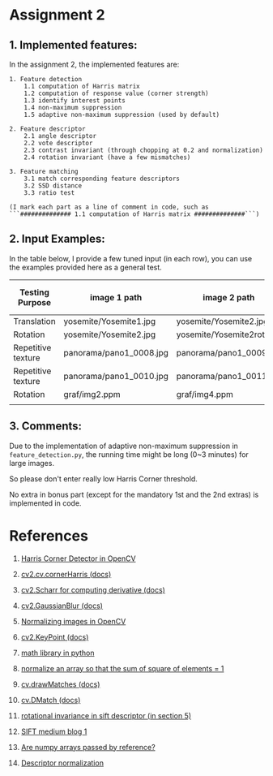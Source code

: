 # Assignment 2

## 1. Implemented features:

In the assignment 2, the implemented features are:

    1. Feature detection
        1.1 computation of Harris matrix
        1.2 computation of response value (corner strength)
        1.3 identify interest points
        1.4 non-maximum suppression
        1.5 adaptive non-maximum suppression (used by default)
    
    2. Feature descriptor
        2.1 angle descriptor
        2.2 vote descriptor
        2.3 contrast invariant (through chopping at 0.2 and normalization)
        2.4 rotation invariant (have a few mismatches)
        
    3. Feature matching
        3.1 match corresponding feature descriptors
        3.2 SSD distance
        3.3 ratio test

    (I mark each part as a line of comment in code, such as 
    ```############## 1.1 computation of Harris matrix ##############```)
    

## 2. Input Examples:

In the table below, I provide a few tuned input (in each row), you can use 
the examples provided here as a general test.

|  Testing Purpose  |      image 1 path       |      image 2 path       | Harris Corner threshold |      ssd_threshold      |      ratio_test      |
| ----------------- | ----------------------- | ----------------------- | ----------------------- | ----------------------- | -------------------- |
| Translation       | yosemite/Yosemite1.jpg  |  yosemite/Yosemite2.jpg |            90           |           700           |          0.7         |
| Rotation          | yosemite/Yosemite2.jpg  |  yosemite/Yosemite2rot.jpg |        100           |          2000           |          0.9        |
| Repetitive texture| panorama/pano1_0008.jpg | panorama/pano1_0009.jpg |            60           |           800           |          0.7         |
| Repetitive texture| panorama/pano1_0010.jpg | panorama/pano1_0011.jpg |            50           |           900           |          0.7         |
| Rotation          | graf/img2.ppm           | graf/img4.ppm           |            60           |          1200           |          0.7         |
|                   |                         |                         |                         |                         |                      |              


## 3. Comments:

Due to the implementation of adaptive non-maximum suppression in 
```feature_detection.py```, the running time might be long (0~3 minutes)
for large images.

So please don't enter really low Harris Corner threshold.

No extra in bonus part (except for the mandatory 1st and the 2nd extras) 
is implemented in code.


# References

1. [Harris Corner Detector in OpenCV](https://opencv-python-tutroals.readthedocs.io/en/latest/py_tutorials/py_feature2d/py_features_harris/py_features_harris.html)

2. [cv2.cv.cornerHarris (docs)](https://docs.opencv.org/2.4/modules/imgproc/doc/feature_detection.html?highlight=cornerharris#cornerharris)

3. [cv2.Scharr for computing derivative (docs)](https://docs.opencv.org/2.4/modules/imgproc/doc/filtering.html?highlight=scharr#scharr)

4. [cv2.GaussianBlur (docs)](https://docs.opencv.org/2.4/modules/imgproc/doc/filtering.html#gaussianblur)

5. [Normalizing images in OpenCV](https://stackoverflow.com/questions/38025838/normalizing-images-in-opencv/38041997)

6. [cv2.KeyPoint (docs)](https://docs.opencv.org/3.4/d2/d29/classcv_1_1KeyPoint.html#a2990cc1848eeb189cac9709f04c8f4d3)

7. [math library in python](https://docs.python.org/3.0/library/math.html)

8. [normalize an array so that the sum of square of elements = 1](https://scicomp.stackexchange.com/questions/22094/normalize-data-so-that-the-sum-of-squares-1)

9. [cv.drawMatches (docs)](https://docs.opencv.org/master/d4/d5d/group__features2d__draw.html#gad8f463ccaf0dc6f61083abd8717c261a)

10. [cv.DMatch (docs)](https://docs.opencv.org/3.4/d4/de0/classcv_1_1DMatch.html)

11. [rotational invariance in sift descriptor (in section 5)](https://www.cs.ubc.ca/~lowe/papers/ijcv04.pdf)

12. [SIFT medium blog 1](https://medium.com/@lerner98/implementing-sift-in-python-36c619df7945)

13. [Are numpy arrays passed by reference?](https://stackoverflow.com/questions/11585793/are-numpy-arrays-passed-by-reference)

14. [Descriptor normalization](https://github.com/rmislam/PythonSIFT)


